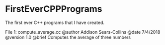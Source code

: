 # FirstEverCPPPrograms
The first ever C++ programs that I have created.

File 1:    compute_average.cc
  @author  Addison Sears-Collins
  @date    7/4/2018  
  @version 1.0
  @brief Computes the average of three numbers
